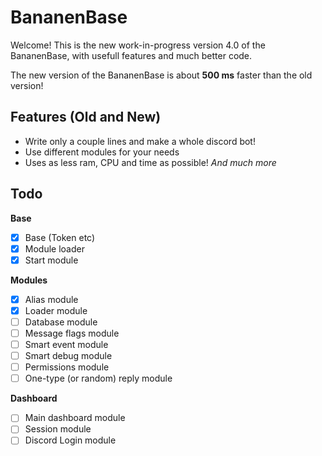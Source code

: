# BananenBase
Welcome! This is the new work-in-progress version 4.0 of the BananenBase, with usefull features and much better code.

The new version of the BananenBase is about **500 ms** faster than the old version!

## Features (Old and New)
- Write only a couple lines and make a whole discord bot!
- Use different modules for your needs
- Uses as less ram, CPU and time as possible!
_And much more_

## Todo
**Base**
- [X] Base (Token etc)
- [X] Module loader
- [X] Start module

**Modules**
- [X] Alias module
- [X] Loader module
- [ ] Database module
- [ ] Message flags module
- [ ] Smart event module
- [ ] Smart debug module
- [ ] Permissions module
- [ ] One-type (or random) reply module

**Dashboard**
- [ ] Main dashboard module
- [ ] Session module
- [ ] Discord Login module
